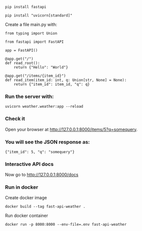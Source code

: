 ``` 
pip install fastapi
``` 
``` 
pip install "uvicorn[standard]"
``` 
Create a file main.py with:
``` 
from typing import Union
 
from fastapi import FastAPI

app = FastAPI()

@app.get("/")
def read_root():
    return {"Hello": "World"}
 
@app.get("/items/{item_id}")
def read_item(item_id: int, q: Union[str, None] = None):
    return {"item_id": item_id, "q": q}

``` 

### Run the server with:
``` 
uvicorn weather.weather:app --reload
``` 

### Check it
Open your browser at http://127.0.0.1:8000/items/5?q=somequery.

### You will see the JSON response as:
``` 
{"item_id": 5, "q": "somequery"}
``` 
### Interactive API docs
Now go to http://127.0.0.1:8000/docs

### Run in docker
Create docker image
``` 
docker build --tag fast-api-weather .
``` 
Run docker container

``` 
docker run -p 8000:8000 --env-file=.env fast-api-weather
``` 